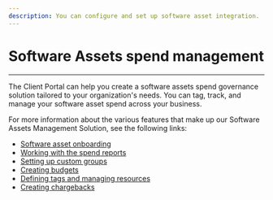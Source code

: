 ```yaml
---
description: You can configure and set up software asset integration.
---
```


# Software Assets spend management

***

The Client Portal can help you create a software assets spend governance solution tailored to your organization's needs. You can tag, track, and manage your software asset spend across your business.

For more information about the various features that make up our Software Assets Management Solution, see the following links:

* [Software asset onboarding](broken-reference)
* [Working with the spend reports](../analytics-and-reports/reports/spend-reports/)
* [Setting up custom groups](../setup/custom-groups/about-custom-groups.md)
* [Creating budgets](../analytics-and-reports/budgets/working-with-budgets.md)
* [Defining tags and managing resources](../setup/tags-and-resources/defining-tags-and-managing-resources.md)
* [Creating chargebacks](../analytics-and-reports/chargebacks/working-with-chargebacks.md)
